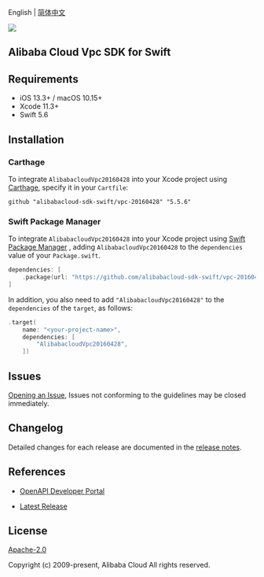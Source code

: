 English | [简体中文](README-CN.md)

![](https://aliyunsdk-pages.alicdn.com/icons/AlibabaCloud.svg)

## Alibaba Cloud Vpc SDK for Swift

## Requirements

- iOS 13.3+ / macOS 10.15+
- Xcode 11.3+
- Swift 5.6

## Installation

### Carthage

To integrate `AlibabacloudVpc20160428` into your Xcode project using [Carthage](https://github.com/Carthage/Carthage), specify it in your `Cartfile`:

```ogdl
github "alibabacloud-sdk-swift/vpc-20160428" "5.5.6"
```

### Swift Package Manager

To integrate `AlibabacloudVpc20160428` into your Xcode project using [Swift Package Manager](https://swift.org/package-manager/) , adding `AlibabacloudVpc20160428` to the `dependencies` value of your `Package.swift`.

```swift
dependencies: [
    .package(url: "https://github.com/alibabacloud-sdk-swift/vpc-20160428.git", from: "5.5.6")
]
```

In addition, you also need to add `"AlibabacloudVpc20160428"` to the `dependencies` of the `target`, as follows:

```swift
.target(
    name: "<your-project-name>",
    dependencies: [
        "AlibabacloudVpc20160428",
    ])
```

## Issues

[Opening an Issue](https://github.com/alibabacloud-sdk-swift/vpc-20160428/issues/new), Issues not conforming to the guidelines may be closed immediately.

## Changelog

Detailed changes for each release are documented in the [release notes](./ChangeLog.txt).

## References

* [OpenAPI Developer Portal](https://next.api.alibabacloud.com/home)
- [Latest Release](https://github.com/alibabacloud-sdk-swift/vpc-20160428)

## License

[Apache-2.0](http://www.apache.org/licenses/LICENSE-2.0)

Copyright (c) 2009-present, Alibaba Cloud All rights reserved.
